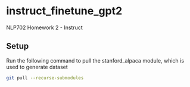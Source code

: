 # instruct_finetune_gpt2
NLP702 Homework 2 - Instruct


## Setup

Run the following command to pull the stanford_alpaca module, which is used to generate
dataset

```bash
git pull --recurse-submodules
```